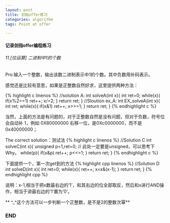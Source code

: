 ```yaml
---
layout: post
title: 剑指offer练习
categories: algorithm
tags: Point at offer

---
```


#### 记录剑指offer编程练习

###### 11.[位运算] 二进制中1的个数

Pro:输入一个整数，输出该数二进制表示中1的个数。其中负数用补码表示。

感觉还是比较有意思，如果是正整数自然好求，这里提供两种方法：

{% highlight c linenos %}
//solution A:
int solveA(int x){
    int ret=0;
    while(x){
        if(x%2==1) ret++;
        x/=2;
    }
    return ret;
}
//Sloution ex_A:
int EX_solveA(int x){
    int ret;
    while(x){
        if(x&1) ret++;
        x>>=1;
    }
    return ret;
}
{% endhighlight c %}

当然，上面的方法是有问题的，对于正整数自然是没有问题，但对于负数，符号位会自动补 1，例如 0X80000000 右移一位，是0Xc0000000，而不是0x40000000；

The correct solution：测试法
{% highlight c linenos %}
//Solution C
int solveC(int x){
    unsigned p=1,ret=0; // 此处一定要是unsigned，可以思考下Why。
    while(p){
        if(x&p) ret++;
        p<<=1;
    }
    return ret;
}
{% endhighlight c %}

下面提供一个，第一次get到的方法
{% highlight cpp linenos %}
//Solution D
int solveD(int x){
    int ret=0;
    while(x){
        ret++;
        x=x&(x-1);
    }
    return ret;
}
{% endhighlight cpp %}

说明：x-1,相当于把x数最右边的‘1’，和其右边的位全部取反，然后和x进行AND操作，相当于讲最右边的‘1’置为‘0’。

** \^_^这个方法可以一步判断一个正整数，是不是2的整数次幂**

### END